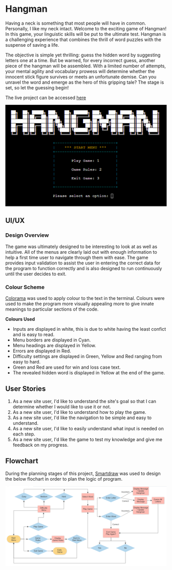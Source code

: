 # Hangman
Having a neck is something that most people will have in common. Personally, I like my neck intact. Welcome to the exciting game of Hangman! In this game, your linguistic skills will be put to the ultimate test. Hangman is a challenging experience that combines the thrill of word puzzles with the suspense of saving a life. 

The objective is simple yet thrilling: guess the hidden word by suggesting letters one at a time. But be warned, for every incorrect guess, another piece of the hangman will be assembled. With a limited number of attempts, your mental agility and vocabulary prowess will determine whether the innocent stick figure survives or meets an unfortunate demise. Can you unravel the word and emerge as the hero of this gripping tale? The stage is set, so let the guessing begin!

The live project can be accessed [here](https://hangman-md-95d75375f313.herokuapp.com/)

![Screenshot](documentation/start-menu-screen.png)

## UI/UX

### Design Overview
The game was ultimately designed to be interesting to look at as well as intuitive. All of the menus are clearly laid out with enough information to help a first time user to navigate through them with ease. The game provides input validation to assist the user in entering the correct data for the program to function correctly and is also designed to run continuously until the user decides to exit.

### Colour Scheme
[Colorama](https://pypi.org/project/colorama/) was used to apply colour to the text in the terminal. Colours were used to make the program more visually appealing more to give innate meanings to particular sections of the code.

**Colours Used**
- Inputs are displayed in white, this is due to white having the least confict and is easy to read.
- Menu borders are displayed in Cyan.
- Menu headings are displayed in Yellow.
- Errors are displayed in Red.
- Difficulty settings are displayed in Green, Yellow and Red ranging from easy to hard.
- Green and Red are used for win and loss case text.
- The revealed hidden word is displayed in Yellow at the end of the game.

## User Stories

1. As a new site user, I'd like to understand the site's goal so that I can determine whether I would like to use it or not.
2. As a new site user, I'd like to understand how to play the game.
3. As a new site user, I'd like the navigation to be simple and easy to understand.
4. As a new site user, I'd like to easily understand what input is needed on each step.
5. As a new site user, I'd like the game to test my knowledge and give me feedback on my progress.

## Flowchart

During the planning stages of this project, [Smartdraw](https://cloud.smartdraw.com/) was used to design the below flochart in order to plan the logic of program.

![Screenshot](documentation/hangman-flowchart.png)
